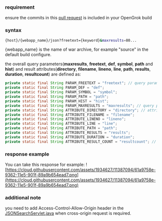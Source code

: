 ### requirement
ensure the commits in this [pull request](https://github.com/OpenGrok/OpenGrok/pull/799) is included in your OpenGrok build

### syntax
```bash
{host}/{webapp_name}/json?freetext={keyword}&maxresults=80...
```
{webapp_name} is the name of war archive, for example "source" in the default build configure.

the overall query parameters(**maxresults**, **freetext**, **def**, **symbol**, **path** and **hist**) and result attributes(**directory**, **filename**, **lineno**, **line**, **path**, **results**, **duration**, **resultcount**) are defined as:

```java
private static final String PARAM_FREETEXT = "freetext"; // query params start
private static final String PARAM_DEF = "def";
private static final String PARAM_SYMBOL = "symbol";
private static final String PARAM_PATH = "path";
private static final String PARAM_HIST = "hist";
private static final String PARAM_MAXRESULTS = "maxresults"; // query params end
private static final String ATTRIBUTE_DIRECTORY = "directory"; // attributes in response JSON start
private static final String ATTRIBUTE_FILENAME = "filename";
private static final String ATTRIBUTE_LINENO = "lineno";
private static final String ATTRIBUTE_LINE = "line";
private static final String ATTRIBUTE_PATH = "path";
private static final String ATTRIBUTE_RESULTS = "results";
private static final String ATTRIBUTE_DURATION = "duration";
private static final String ATTRIBUTE_RESULT_COUNT = "resultcount"; // attributes in response JSON end
```

### response example
You can take this response for example:
![https://cloud.githubusercontent.com/assets/1934627/11387094/61a9758e-9362-11e5-901f-89a9b654ead7.png](https://cloud.githubusercontent.com/assets/1934627/11387094/61a9758e-9362-11e5-901f-89a9b654ead7.png)

### additional note
you need to add Access-Control-Allow-Origin header in the [JSONSearchServlet.java](https://github.com/OpenGrok/OpenGrok/blob/8319a89aaa06ff36af7fb04086caf078421086cf/src/org/opensolaris/opengrok/web/JSONSearchServlet.java) when cross-origin request is required.